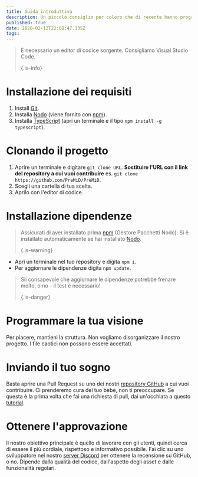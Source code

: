 ```yaml
---
title: Guida introduttiva
description: Un piccolo consiglio per coloro che di recente hanno programmato
published: true
date: 2020-02-12T22:08:47.135Z
tags: 
---
```


> È necessario un editor di codice sorgente. Consigliamo Visual Studio Code. 
> 
> {.is-info}

# Installazione dei requisiti
1. Install [Git](https://git-scm.com/).
2. Installa [Nodo](https://nodejs.org/en/) (viene fornito con [npm](https://www.npmjs.com/)).
3. Installa [TypeScript](https://www.typescriptlang.org/index.html#download-links) (apri un terminale e il tipo `npm install -g typescript`).

# Clonando il progetto
1. Aprire un terminale e digitare `git clone URL`. **Sostituire l'URL con il link del repository a cui vuoi contribuire** es. `git clone https://github.com/PreMiD/PreMiD`.
2. Scegli una cartella di tua scelta.
3. Aprilo con l'editor di codice.

# Installazione dipendenze
> Assicurati di aver installato prima [npm](https://www.npmjs.com/) (Gestore Pacchetti Nodo). Si è installato automaticamente se hai installato [Nodo](https://nodejs.org/en/). 
> 
> {.is-warning}

- Apri un terminale nel tuo repository e digita `npm i`.
- Per aggiornare le dipendenze digita `npm update`.

> Sii consapevole che aggiornare le dipendenze potrebbe frenare molto, o no - il test è necessario! 
> 
> {.is-danger}

# Programmare la tua visione
Per piacere, mantieni la struttura. Non vogliamo disorganizzare il nostro progetto. I file caotici non possono essere accettati.

# Inviando il tuo sogno
Basta aprire una Pull Request su uno dei nostri [repository GitHub](https://github.com/PreMiD/) a cui vuoi contribuire. Ci prenderemo cura del tuo bebè, non ti preoccupare. Se questa è la prima volta che fai una richiesta di pull, dai un'occhiata a questo [tutorial](https://help.github.com/en/articles/creating-a-pull-request).

# Ottenere l'approvazione
Il nostro obiettivo principale è quello di lavorare con gli utenti, quindi cerca di essere il più cordiale, rispettoso e informativo possibile. Fai clic su uno sviluppatore nel nostro [server Discord](https://discord.gg/PreMiD) per ottenere la recensione su GitHub, o no. Dipende dalla qualità del codice, dall'aspetto degli asset e dalle funzionalità regolari.